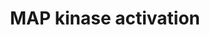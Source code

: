 ---
annotations:
- id: PW:0000003
  parent: signaling pathway
  type: Pathway Ontology
  value: signaling pathway
- id: PW:0000818
  parent: signaling pathway
  type: Pathway Ontology
  value: signaling pathway pertinent to immunity
- id: PW:0001193
  parent: signaling pathway
  type: Pathway Ontology
  value: kinase mediated signaling pathway
authors:
- ReactomeTeam
- Anwesha
- Egonw
- Ryanmiller
description: 'The mitogen activated protein kinase (MAPK) cascade, one of the most
  ancient and evolutionarily conserved signaling pathways, is involved in many processes
  of immune responses. The MAP kinases cascade transduces signals from the cell membrane
  to the nucleus in response to a wide range of stimuli (Chang and Karin, 2001; Johnson
  et al, 2002). <p>There are three major groups of MAP kinases<ul><li>the extracellular
  signal-regulated protein kinases ERK1/2, <li>the p38 MAP kinase<li> and the c-Jun
  NH-terminal kinases JNK.</ul><p>ERK1 and ERK2 are activated in response to growth
  stimuli. Both JNKs and p38-MAPK are activated in response to a variety of cellular
  and environmental stresses. The MAP kinases are activated by dual phosphorylation
  of Thr and Tyr within the  tripeptide motif Thr-Xaa-Tyr. The sequence of this tripeptide
  motif is different in each group of MAP kinases: ERK (Thr-Glu-Tyr); p38 (Thr-Gly-Tyr);
  and JNK (Thr-Pro-Tyr).<p>MAPK activation is mediated by signal transduction in the
  conserved three-tiered kinase cascade: MAPKKKK (MAP4K or MKKKK or MAPKKK Kinase)
  activates the MAPKKK. The MAPKKKs then phosphorylates a dual-specificity protein
  kinase MAPKK, which in turn phosphorylates the MAPK.<p>The dual specificity MAP
  kinase kinases (MAPKK or MKK) differ for each group of MAPK. The ERK MAP kinases
  are activated by the MKK1 and MKK2; the p38 MAP kinases are activated by MKK3, MKK4,
  and MKK6; and the JNK pathway is activated by MKK4 and MKK7. The ability of MAP
  kinase kinases (MKKs, or MEKs) to recognize their cognate MAPKs is facilitated by
  a short docking motif (the D-site) in the MKK N-terminus, which binds to a complementary
  region on the MAPK. MAPKs then recognize many of their targets using the same strategy,
  because many MAPK substrates also contain D-sites.<p>The upstream signaling events
  in the TLR cascade that initiate and mediate the ERK signaling pathway remain unclear.  View
  original pathway at [http://www.reactome.org/PathwayBrowser/#DIAGRAM=450294 Reactome].'
last-edited: 2021-01-25
organisms:
- Homo sapiens
redirect_from:
- /index.php/Pathway:WP2792
- /instance/WP2792
revision: null
schema-jsonld:
- '@context': https://schema.org/
  '@id': https://wikipathways.github.io/pathways/WP2792.html
  '@type': Dataset
  creator:
    '@type': Organization
    name: WikiPathways
  description: 'The mitogen activated protein kinase (MAPK) cascade, one of the most
    ancient and evolutionarily conserved signaling pathways, is involved in many processes
    of immune responses. The MAP kinases cascade transduces signals from the cell
    membrane to the nucleus in response to a wide range of stimuli (Chang and Karin,
    2001; Johnson et al, 2002). <p>There are three major groups of MAP kinases<ul><li>the
    extracellular signal-regulated protein kinases ERK1/2, <li>the p38 MAP kinase<li>
    and the c-Jun NH-terminal kinases JNK.</ul><p>ERK1 and ERK2 are activated in response
    to growth stimuli. Both JNKs and p38-MAPK are activated in response to a variety
    of cellular and environmental stresses. The MAP kinases are activated by dual
    phosphorylation of Thr and Tyr within the  tripeptide motif Thr-Xaa-Tyr. The sequence
    of this tripeptide motif is different in each group of MAP kinases: ERK (Thr-Glu-Tyr);
    p38 (Thr-Gly-Tyr); and JNK (Thr-Pro-Tyr).<p>MAPK activation is mediated by signal
    transduction in the conserved three-tiered kinase cascade: MAPKKKK (MAP4K or MKKKK
    or MAPKKK Kinase) activates the MAPKKK. The MAPKKKs then phosphorylates a dual-specificity
    protein kinase MAPKK, which in turn phosphorylates the MAPK.<p>The dual specificity
    MAP kinase kinases (MAPKK or MKK) differ for each group of MAPK. The ERK MAP kinases
    are activated by the MKK1 and MKK2; the p38 MAP kinases are activated by MKK3,
    MKK4, and MKK6; and the JNK pathway is activated by MKK4 and MKK7. The ability
    of MAP kinase kinases (MKKs, or MEKs) to recognize their cognate MAPKs is facilitated
    by a short docking motif (the D-site) in the MKK N-terminus, which binds to a
    complementary region on the MAPK. MAPKs then recognize many of their targets using
    the same strategy, because many MAPK substrates also contain D-sites.<p>The upstream
    signaling events in the TLR cascade that initiate and mediate the ERK signaling
    pathway remain unclear.  View original pathway at [http://www.reactome.org/PathwayBrowser/#DIAGRAM=450294
    Reactome].'
  keywords:
  - (BTRC:CUL1:SKP1),(FBXW11:CUL1:SKP1)
  - 2xp-S-NFKB1(1-968):p-S,T-MAP3K8:TNIP2
  - 3xUb,
  - 3xUb-p-S927,S932-NFKB1(1-968)
  - '3xUb-p-S927,S932-NFKB1(1-968) '
  - ADP
  - ATP
  - Activated TAK
  - 'BTRC '
  - 'CUL1 '
  - 'FBXW11 '
  - 'IKBKG '
  - IKBKG:p-S176,S180-CHUK:p-S177,S181-IKBKB
  - 'K63polyUb '
  - 'K63polyUb-TRAF6 '
  - 'MAP2K1 '
  - MAP2K1,MAP2K4
  - 'MAP2K3 '
  - MAP2K3,MAP2K6
  - 'MAP2K4 '
  - 'MAP2K6 '
  - 'MAP2K7 '
  - MAP2K7,MAP2K4
  - 'MAP3K7 '
  - MAP3K8
  - 'MAP3K8 '
  - MAPK targets/
  - MAPK1/3 activation
  - 'MAPK10 '
  - 'MAPK11 '
  - 'MAPK14 '
  - 'MAPK8 '
  - MAPK8,9,10
  - 'MAPK9 '
  - 'MAPK:'
  - MAPK:p-MAPKAPK2/3
  - 'MAPKAPK2 '
  - MAPKAPK2,3
  - 'MAPKAPK3 '
  - 'MDP '
  - NFKB1(1-968)
  - 'NFKB1(1-968) '
  - NFKB1:MAP3K8:TNIP2
  - NFKB1:p-S400-MAP3K8:TNIP2
  - NFKB1:p-T290-MAP3K8:TNIP2
  - 'NOD1 '
  - 'NOD2 '
  - Nuclear events
  - RAF-independent
  - 'RPS27A(1-76) '
  - SCF-beta-TrCP1,2:p-S927,S932-NFKB1:p-S,T-MAP3K8:TNIP2
  - 'SKP1 '
  - 'TAB1 '
  - 'TAB2 '
  - 'TAB3 '
  - TNIP2
  - 'TNIP2 '
  - 'UBA52(1-76) '
  - 'UBB(1-76) '
  - 'UBB(153-228) '
  - 'UBB(77-152) '
  - 'UBC(1-76) '
  - 'UBC(153-228) '
  - 'UBC(229-304) '
  - 'UBC(305-380) '
  - 'UBC(381-456) '
  - 'UBC(457-532) '
  - 'UBC(533-608) '
  - 'UBC(609-684) '
  - 'UBC(77-152) '
  - 'UBE2N '
  - 'UBE2V1 '
  - Ub
  - 'Ub-209-RIPK2 '
  - complexes
  - 'iE-DAP '
  - kinases
  - mediated by MAP
  - 'p-2S,S376,T,T209,T387-IRAK1 '
  - 'p-IRAK2 '
  - p-MAP2K4/p-MAP2K7
  - p-MAPK8,9,10
  - 'p-S,2T-MAPKAPK3 '
  - 'p-S176,S180-CHUK '
  - 'p-S177,S181-IKBKB '
  - 'p-S189,T193-MAP2K3 '
  - p-S189,T193-MAP2K3,
  - p-S207,T211-MAP2K6
  - 'p-S207,T211-MAP2K6 '
  - 'p-S218,S222-MAP2K1 '
  - p-S218,S222-MAP2K1,p-S257,T261-MAP2K4
  - 'p-S257,T261-MAP2K4 '
  - 'p-S271,T275-MAP2K7 '
  - 'p-S272,T222,T334-MAPKAPK2 '
  - p-S272,T222,T334-MAPKAPK2, p-S,2T-MAPKAPK3
  - p-S400,T290-MAP3K8
  - 'p-S400,T290-MAP3K8 '
  - 'p-S400-MAP3K8 '
  - 'p-S927,S932-NFKB1(1-968) '
  - p-S927,S932-NFKB1(1-968):MAP3K8:TNIP2
  - p-S927,S932-NFKB1(1-968):p-S,T-MAP3K8:TNIP2
  - 'p-T,Y-MAPK8 '
  - 'p-T180,Y182-MAPK11 '
  - 'p-T180,Y182-MAPK14 '
  - 'p-T183,Y185-MAPK9 '
  - 'p-T184,T187-MAP3K7 '
  - 'p-T221,Y223-MAPK10 '
  - 'p-T222,S272,T334-MAPKAPK2 '
  - p-p38
  - 'p-p38 MAPK:'
  - p38 MAPK:MAPKAPK2,3
  license: CC0
  name: MAP kinase activation
seo: CreativeWork
title: MAP kinase activation
wpid: WP2792
---